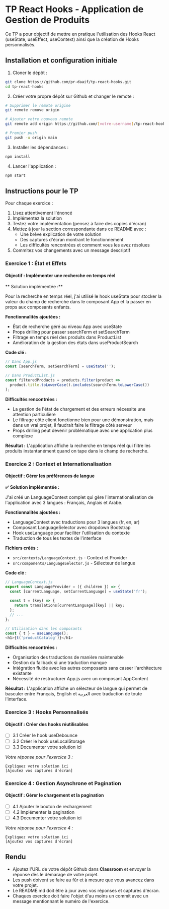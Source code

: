 # TP React Hooks - Application de Gestion de Produits

Ce TP a pour objectif de mettre en pratique l'utilisation des Hooks React (useState, useEffect, useContext) ainsi que la création de Hooks personnalisés.

## Installation et configuration initiale

1. Cloner le dépôt :
```bash
git clone https://github.com/pr-daaif/tp-react-hooks.git
cd tp-react-hooks
```

2. Créer votre propre dépôt sur Github et changer le remote :
```bash
# Supprimer le remote origine
git remote remove origin

# Ajouter votre nouveau remote
git remote add origin https://github.com/[votre-username]/tp-react-hooks.git

# Premier push
git push -u origin main
```

3. Installer les dépendances :
```bash
npm install
```

4. Lancer l'application :
```bash
npm start
```

## Instructions pour le TP

Pour chaque exercice :
1. Lisez attentivement l'énoncé
2. Implémentez la solution
3. Testez votre implémentation (pensez à faire des copies d'écran)
4. Mettez à jour la section correspondante dans ce README avec :
   - Une brève explication de votre solution
   - Des captures d'écran montrant le fonctionnement
   - Les difficultés rencontrées et comment vous les avez résolues
5. Commitez vos changements avec un message descriptif

### Exercice 1 : État et Effets 
#### Objectif : Implémenter une recherche en temps réel

** Solution implémentée :**

Pour la recherche en temps réel, j'ai utilisé le hook useState pour stocker la valeur du champ de recherche dans le composant App et la passer en props aux composants enfants.

**Fonctionnalités ajoutées :**
- État de recherche géré au niveau App avec useState  
- Props drilling pour passer searchTerm et setSearchTerm
- Filtrage en temps réel des produits dans ProductList
- Amélioration de la gestion des états dans useProductSearch

**Code clé :**
```javascript
// Dans App.js
const [searchTerm, setSearchTerm] = useState('');

// Dans ProductList.js  
const filteredProducts = products.filter(product =>
  product.title.toLowerCase().includes(searchTerm.toLowerCase())
);
```

**Difficultés rencontrées :**
- La gestion de l'état de chargement et des erreurs nécessite une attention particulière
- Le filtrage côté client fonctionne bien pour une démonstration, mais dans un vrai projet, il faudrait faire le filtrage côté serveur
- Props drilling peut devenir problématique avec une application plus complexe

**Résultat :** L'application affiche la recherche en temps réel qui filtre les produits instantanément quand on tape dans le champ de recherche.

### Exercice 2 : Context et Internationalisation
#### Objectif : Gérer les préférences de langue

**✅ Solution implémentée :**

J'ai créé un LanguageContext complet qui gère l'internationalisation de l'application avec 3 langues : Français, Anglais et Arabe.

**Fonctionnalités ajoutées :**
- LanguageContext avec traductions pour 3 langues (fr, en, ar)
- Composant LanguageSelector avec dropdown Bootstrap
- Hook useLanguage pour faciliter l'utilisation du contexte
- Traduction de tous les textes de l'interface

**Fichiers créés :**
- `src/contexts/LanguageContext.js` - Context et Provider
- `src/components/LanguageSelector.js` - Sélecteur de langue

**Code clé :**
```javascript
// LanguageContext.js
export const LanguageProvider = ({ children }) => {
  const [currentLanguage, setCurrentLanguage] = useState('fr');
  
  const t = (key) => {
    return translations[currentLanguage][key] || key;
  };
  // ...
};

// Utilisation dans les composants
const { t } = useLanguage();
<h1>{t('productCatalog')}</h1>
```

**Difficultés rencontrées :**
- Organisation des traductions de manière maintenable
- Gestion du fallback si une traduction manque
- Intégration fluide avec les autres composants sans casser l'architecture existante
- Nécessité de restructurer App.js avec un composant AppContent

**Résultat :** L'application affiche un sélecteur de langue qui permet de basculer entre Français, English et العربية avec traduction de toute l'interface.

### Exercice 3 : Hooks Personnalisés
#### Objectif : Créer des hooks réutilisables

- [ ] 3.1 Créer le hook useDebounce
- [ ] 3.2 Créer le hook useLocalStorage
- [ ] 3.3 Documenter votre solution ici

_Votre réponse pour l'exercice 3 :_
```
Expliquez votre solution ici
[Ajoutez vos captures d'écran]
```

### Exercice 4 : Gestion Asynchrone et Pagination
#### Objectif : Gérer le chargement et la pagination

- [ ] 4.1 Ajouter le bouton de rechargement
- [ ] 4.2 Implémenter la pagination
- [ ] 4.3 Documenter votre solution ici

_Votre réponse pour l'exercice 4 :_
```
Expliquez votre solution ici
[Ajoutez vos captures d'écran]
```

## Rendu

- Ajoutez l'URL de votre dépôt Github dans  **Classroom** et envoyer la réponse dès le démarage de votre projet.
- Les push doivent se faire au fûr et à mesure que vous avancez dans votre projet.
- Le README.md doit être à jour avec vos réponses et captures d'écran. 
- Chaques exercice doit faire l'objet d'au moins un commit avec un message mentionnant le numéro de l'exercice.